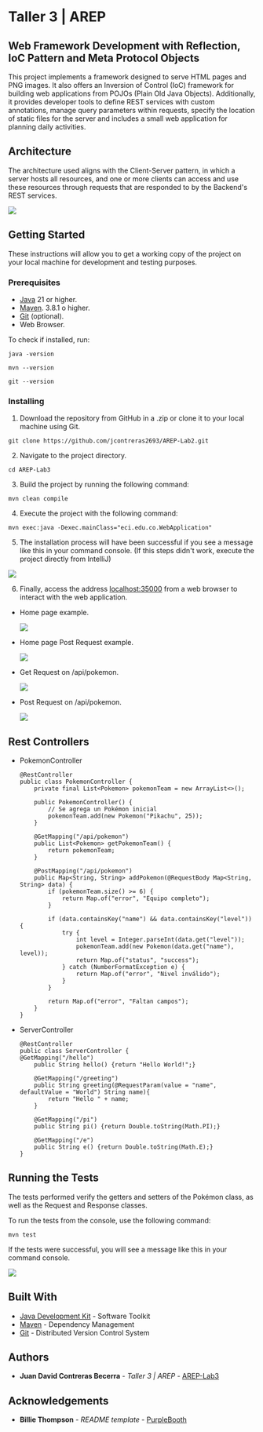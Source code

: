 # Taller 3 | AREP

## Web Framework Development with Reflection, IoC Pattern and Meta Protocol Objects

This project implements a framework designed to serve HTML pages and PNG images. It also offers an Inversion of Control (IoC) framework for building web applications from POJOs (Plain Old Java Objects). Additionally, it provides developer tools to define REST services with custom annotations, manage query parameters within requests, specify the location of static files for the server and includes a small web application for planning daily activities.

## Architecture

The architecture used aligns with the Client-Server pattern, in which a server hosts all resources, and one or more clients can access and use these resources through requests that are responded to by the Backend's REST services.

![](src/main/resources/images/architecture.png)

## Getting Started

These instructions will allow you to get a working copy of the project on your local machine for development and testing purposes.

### Prerequisites

- [Java](https://www.oracle.com/co/java/technologies/downloads/) 21 or higher.
- [Maven](https://maven.apache.org/download.cgi). 3.8.1 o higher.
- [Git](https://git-scm.com/downloads) (optional).
- Web Browser.

To check if installed, run:

```
java -version
```
```
mvn --version
```
```
git --version
```

### Installing

1. Download the repository from GitHub in a .zip or clone it to your local machine using Git.

```
git clone https://github.com/jcontreras2693/AREP-Lab2.git
```

2. Navigate to the project directory.

```
cd AREP-Lab3
```

3. Build the project by running the following command:

```
mvn clean compile
```

4. Execute the project with the following command:

```
mvn exec:java -Dexec.mainClass="eci.edu.co.WebApplication"
```
5. The installation process will have been successful if you see a message like this in your command console. (If this steps didn't work, execute the project directly from IntelliJ)

![](src/main/resources/images/succes.png)

6. Finally, access the address [localhost:35000](http://localhost:35000/) from a web browser to interact with the web application.

- Home page example.

    ![](src/main/resources/images/home-page.png)

- Home page Post Request example.

    ![](src/main/resources/images/employed-page.png)

- Get Request on /api/pokemon.

    ![](src/main/resources/images/api-pokemon.png)

- Post Request on /api/pokemon.

  ![](src/main/resources/images/post-pokemon.png)

## Rest Controllers
- PokemonController
    ```
    @RestController
    public class PokemonController {
        private final List<Pokemon> pokemonTeam = new ArrayList<>();
    
        public PokemonController() {
            // Se agrega un Pokémon inicial
            pokemonTeam.add(new Pokemon("Pikachu", 25));
        }
    
        @GetMapping("/api/pokemon")
        public List<Pokemon> getPokemonTeam() {
            return pokemonTeam;
        }
    
        @PostMapping("/api/pokemon")
        public Map<String, String> addPokemon(@RequestBody Map<String, String> data) {
            if (pokemonTeam.size() >= 6) {
                return Map.of("error", "Equipo completo");
            }
    
            if (data.containsKey("name") && data.containsKey("level")) {
                try {
                    int level = Integer.parseInt(data.get("level"));
                    pokemonTeam.add(new Pokemon(data.get("name"), level));
                    return Map.of("status", "success");
                } catch (NumberFormatException e) {
                    return Map.of("error", "Nivel inválido");
                }
            }
    
            return Map.of("error", "Faltan campos");
        }
    }
    ```

- ServerController
    ```
    @RestController
    public class ServerController {
    @GetMapping("/hello")
        public String hello() {return "Hello World!";}
    
        @GetMapping("/greeting")
        public String greeting(@RequestParam(value = "name", defaultValue = "World") String name){
            return "Hello " + name;
        }
    
        @GetMapping("/pi")
        public String pi() {return Double.toString(Math.PI);}
    
        @GetMapping("/e")
        public String e() {return Double.toString(Math.E);}
    }
  ```

## Running the Tests

The tests performed verify the getters and setters of the Pokémon class, as well as the Request and Response classes.

To run the tests from the console, use the following command:

```
mvn test
```

If the tests were successful, you will see a message like this in your command console.

![](src/main/resources/images/tests.png)

## Built With

* [Java Development Kit](https://www.oracle.com/co/java/technologies/downloads/) - Software Toolkit
* [Maven](https://maven.apache.org/) - Dependency Management
* [Git](https://git-scm.com/) - Distributed Version Control System

## Authors

* **Juan David Contreras Becerra** - *Taller 3 | AREP* - [AREP-Lab3](https://github.com/jcontreras2693/AREP-Lab3.git)

## Acknowledgements

* **Billie Thompson** - *README template* - [PurpleBooth](https://github.com/PurpleBooth)
